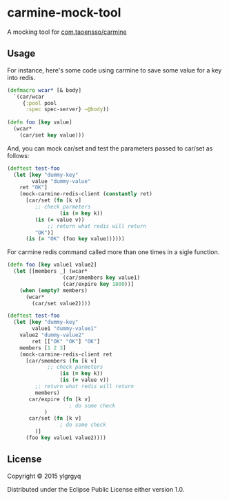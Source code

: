 # carmine-mock-tool

A mocking tool for [com.taoensso/carmine](https://github.com/ptaoussanis/carmine) 

## Usage

For instance, here's some code using carmine to save some value for a key into redis.
```clojure
(defmacro wcar* [& body]
  `(car/wcar
     {:pool pool
      :spec spec-server} ~@body))
	   
(defn foo [key value]
  (wcar*
    (car/set key value)))
```

And, you can mock car/set and test the parameters passed to car/set as follows:
```clojure
(deftest test-foo
  (let [key "dummy-key"
        value "dummy-value"
	ret "OK"]
    (mock-carmine-redis-client (constantly ret)
      [car/set (fn [k v]
		 ;; check parmeters
      	         (is (= key k))
		 (is (= value v))
	         ;; return what redis will return
		 "OK")]
      (is (= "OK" (foo key value))))))
```

For carmine redis command called more than one times in a sigle function. 
```clojure
(defn foo [key value1 value2]
  (let [[members _] (wcar*
    		      (car/smembers key value1)
    		      (car/expire key 1800))]
    (when (empty? members)
      (wcar*
        (car/set value2))))

(deftest test-foo
  (let [key "dummy-key"
        value1 "dummy-value1"
	value2 "dummy-value2"
        ret [["OK" "OK"] "OK"]
	members [1 2 3]
    (mock-carmine-redis-client ret
      [car/smembers (fn [k v]
        	 ;; check parmeters
                 (is (= key k))
                 (is (= value v))
		 ;; return what redis will return
		 members)
       car/expire (fn [k v]
                    ; do some check
		    )
       car/set (fn [k v]
                 ; do some check
		 )]
      (foo key value1 value2))))
```

## License

Copyright © 2015 ylgrgyq

Distributed under the Eclipse Public License either version 1.0.
